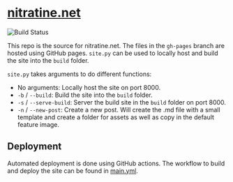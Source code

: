 # [nitratine.net](https://nitratine.net/)

![Build Status](https://img.shields.io/endpoint.svg?url=https%3A%2F%2Factions-badge.atrox.dev%2Fbrentvollebregt%2Fnitratine.net%2Fbadge&style=flat)

This repo is the source for nitratine.net. The files in the `gh-pages` branch are hosted using GitHub pages. `site.py` can be used to locally host and build the site into the `build` folder.

`site.py` takes arguments to do different functions:
 - No arguments: Locally host the site on port 8000. 
 - `-b` / `--build`: Build the site into the `build` folder.
 - `-s` / `--serve-build`: Server the build site in the `build` folder on port 8000.
 - `-n` / `--new-post`: Create a new post. Will create the .md file with a small template and create a folder for assets as well as copy in the default feature image.
 
## Deployment
Automated deployment is done using GitHub actions. The workflow to build and deploy the site can be found in [main.yml](/.github/workflows/main.yml).
